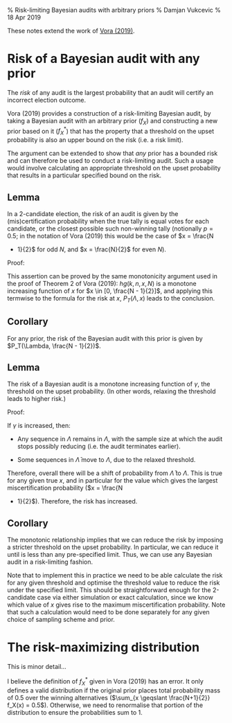 % Risk-limiting Bayesian audits with arbitrary priors
% Damjan Vukcevic
% 18 Apr 2019

These notes extend the work of [Vora (2019)](https://arxiv.org/abs/1902.00999).


# Risk of a Bayesian audit with any prior

The *risk* of any audit is the largest probability that an audit will certify
an incorrect election outcome.

Vora (2019) provides a construction of a risk-limiting Bayesian audit, by
taking a Bayesian audit with an arbitrary prior ($f_X$) and constructing a new
prior based on it ($f_X^*$) that has the property that a threshold on the upset
probability is also an upper bound on the risk (i.e. a risk limit).

The argument can be extended to show that *any* prior has a bounded risk and
can therefore be used to conduct a risk-limiting audit.  Such a usage would
involve calculating an appropriate threshold on the upset probability that
results in a particular specified bound on the risk.


## Lemma

In a 2-candidate election, the risk of an audit is given by the
(mis)certification probability when the true tally is equal votes for each
candidate, or the closest possible such non-winning tally (notionally $p
= 0.5$; in the notation of Vora (2019) this would be the case of $x = \frac{N
- 1}{2}$ for odd $N$, and $x = \frac{N}{2}$ for even $N$).

Proof:

This assertion can be proved by the same monotonicity argument used in the
proof of Theorem 2 of Vora (2019): $hg(k, n, x, N)$ is a monotone increasing
function of $x$ for $x \in [0, \frac{N - 1}{2}]$, and applying this termwise to the
formula for the risk at $x$, $P_T(\Lambda, x)$ leads to the conclusion.


## Corollary

For any prior, the risk of the Bayesian audit with this prior is given by
$P_T(\Lambda, \frac{N - 1}{2})$.


## Lemma

The risk of a Bayesian audit is a monotone increasing function of $\gamma$, the
threshold on the upset probability.  (In other words, relaxing the threshold
leads to higher risk.)

Proof:

If $\gamma$ is increased, then:

* Any sequence in $\Lambda$ remains in $\Lambda$, with the sample size at which
the audit stops possibly reducing (i.e. the audit terminates earlier).

* Some sequences in $\bar\Lambda$ move to $\Lambda$, due to the relaxed
threshold.

Therefore, overall there will be a shift of probability from $\bar\Lambda$ to
$\Lambda$.  This is true for any given true $x$, and in particular for the
value which gives the largest miscertification probability ($x = \frac{N
- 1}{2}$).  Therefore, the risk has increased.


## Corollary

The monotonic relationship implies that we can reduce the risk by imposing
a stricter threshold on the upset probability.  In particular, we can reduce it
until is less than any pre-specified limit.  Thus, we can use any Bayesian
audit in a risk-limiting fashion.

Note that to implement this in practice we need to be able calculate the risk
for any given threshold and optimise the threshold value to reduce the risk
under the specified limit.  This should be straightforward enough for the
2-candidate case via either simulation or exact calculation, since we know
which value of $x$ gives rise to the maximum miscertification probability.
Note that such a calculation would need to be done separately for any given
choice of sampling scheme and prior.


# The risk-maximizing distribution

This is minor detail...

I believe the definition of $f_X^*$ given in Vora (2019) has an error.  It only
defines a valid distribution if the original prior places total probability
mass of 0.5 over the winning alternatives ($\sum_{x \geqslant \frac{N+1}{2}}
f_X(x) = 0.5$).  Otherwise, we need to renormalise that portion of the distribution
to ensure the probabilities sum to 1.
